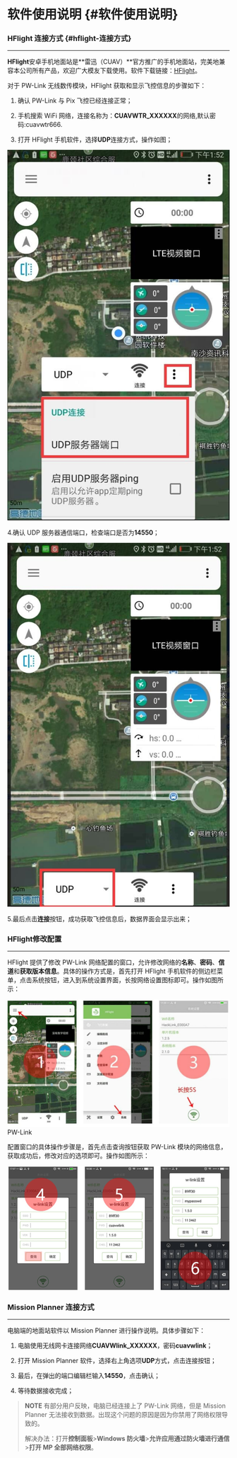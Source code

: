 # 软件使用说明 {#软件使用说明}

### HFlight 连接方式 {#hflight-连接方式}

---

**HFlight**安卓手机地面站是**雷迅（CUAV）**官方推广的手机地面站，完美地兼容本公司所有产品，欢迎广大模友下载使用。软件下载链接：[HFlight](http://fw.cuav.net/apk/HFlight.apk)。

对于 PW-Link 无线数传模块，HFlight 获取和显示飞控信息的步骤如下：

1. 确认 PW-Link 与 Pix 飞控已经连接正常；

2. 手机搜索 WiFi 网络，连接名称为：**CUAVWTR\_XXXXXX**的网络,默认密码:cuavwtr666.

3. 打开 HFlight 手机软件，选择**UDP**连接方式，操作如图；

![wtr8](../assets/wtr8.jpg)

4.确认 UDP 服务器通信端口，检查端口是否为**14550**；

![wtr7](../assets/wtr7.jpg)

5.最后点击**连接**按钮，成功获取飞控信息后，数据界面会显示出来；

### HFIight修改配置

---

HFlight 提供了修改 PW-Link 网络配置的窗口，允许修改网络的**名称**、**密码**、**信道**和**获取版本信息**。具体的操作方式是，首先打开 HFlight 手机软件的侧边栏菜单，点击系统按钮，进入到系统设置界面，长按网络设置图标即可。操作如图所示：

![WTR1.jpg](../assets/wtr1.jpg)PW-Link 

配置窗口的具体操作步骤是，首先点击查询按钮获取 PW-Link 模块的网络信息，获取成功后，修改对应的选项即可。操作如图所示：

![wtr](../assets/wtr.jpg)

### Mission Planner 连接方式

---

电脑端的地面站软件以 Mission Planner 进行操作说明。具体步骤如下：

1. 电脑使用无线网卡连接网络**CUAVWlink\_XXXXXX**，密码**cuavwlink**；

2. 打开 Mission Planner 软件，选择右上角选项**UDP**方式，点击连接按钮；

3. 最后，在弹出的端口编辑栏输入**14550**，点击确认；

4. 等待数据接收完成；

> **NOTE** 有部分用户反映，电脑已经连接上了 PW-Link 网络，但是 Mission Planner 无法接收到数据。出现这个问题的原因是因为你禁用了网络权限导致的。
>
> 解决办法：打开**控制面板**&gt;**Windows 防火墙**&gt;**允许应用通过防火墙进行通信**&gt;**打开 MP 全部网络权限**。



